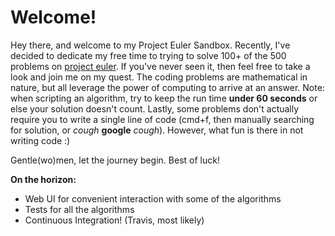 # Welcome!

Hey there, and welcome to my Project Euler Sandbox. Recently, I've decided to dedicate my free time to trying to solve 100+ of the 500 problems on <a href="http://projecteuler.net/problems">project euler</a>. If you've never seen it, then feel free to take a look and join me on my quest. The coding problems are mathematical in nature, but all leverage the power of computing to arrive at an answer. Note: when scripting an algorithm, try to keep the run time **under 60 seconds** or else your solution doesn't count. Lastly, some problems don't actually require you to write a single line of code (cmd+f, then manually searching for solution, or *cough* **google** *cough*). However, what fun is there in not writing code :)

Gentle(wo)men, let the journey begin. Best of luck!

**On the horizon:**

- Web UI for convenient interaction with some of the algorithms
- Tests for all the algorithms
- Continuous Integration! (Travis, most likely)